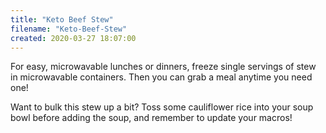 ```yaml
---
title: "Keto Beef Stew"
filename: "Keto-Beef-Stew"
created: 2020-03-27 18:07:00
---
```

For easy, microwavable lunches or dinners, freeze single servings of stew in microwavable containers. Then you can grab a meal anytime you need one!

Want to bulk this stew up a bit? Toss some cauliflower rice into your soup bowl before adding the soup, and remember to update your macros!
